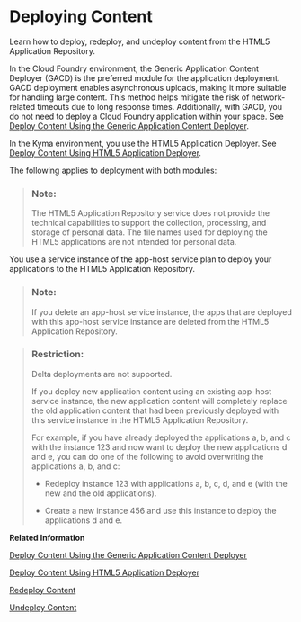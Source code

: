<!-- loio480a5a7a77054100a37b3ed483b39bd4 -->

# Deploying Content

Learn how to deploy, redeploy, and undeploy content from the HTML5 Application Repository.

In the Cloud Foundry environment, the Generic Application Content Deployer \(GACD\) is the preferred module for the application deployment. GACD deployment enables asynchronous uploads, making it more suitable for handling large content. This method helps mitigate the risk of network-related timeouts due to long response times. Additionally, with GACD, you do not need to deploy a Cloud Foundry application within your space. See [Deploy Content Using the Generic Application Content Deployer](deploy-content-using-the-generic-application-content-deployer-07c6796.md).

In the Kyma environment, you use the HTML5 Application Deployer. See [Deploy Content Using HTML5 Application Deployer](deploy-content-using-html5-application-deployer-9b178ab.md).

The following applies to deployment with both modules:

> ### Note:  
> The HTML5 Application Repository service does not provide the technical capabilities to support the collection, processing, and storage of personal data. The file names used for deploying the HTML5 applications are not intended for personal data.

You use a service instance of the app-host service plan to deploy your applications to the HTML5 Application Repository.

> ### Note:  
> If you delete an app-host service instance, the apps that are deployed with this app-host service instance are deleted from the HTML5 Application Repository.

> ### Restriction:  
> Delta deployments are not supported.
> 
> If you deploy new application content using an existing app-host service instance, the new application content will completely replace the old application content that had been previously deployed with this service instance in the HTML5 Application Repository.
> 
> For example, if you have already deployed the applications a, b, and c with the instance 123 and now want to deploy the new applications d and e, you can do one of the following to avoid overwriting the applications a, b, and c:
> 
> -   Redeploy instance 123 with applications a, b, c, d, and e \(with the new and the old applications\).
> 
> -   Create a new instance 456 and use this instance to deploy the applications d and e.

**Related Information**  


[Deploy Content Using the Generic Application Content Deployer](deploy-content-using-the-generic-application-content-deployer-07c6796.md "Deploy content from the HTML5 Application Repository using the Generic Application Content Deployer (GACD).")

[Deploy Content Using HTML5 Application Deployer](deploy-content-using-html5-application-deployer-9b178ab.md "Use the HTML5 application deployer module to deploy the content of the HTML5 applications to the HTML5 Application Repository.")

[Redeploy Content](redeploy-content-9ed190c.md "You can redeploy changed content to the existing app-host service instance.")

[Undeploy Content](undeploy-content-fab96a6.md "To undeploy content you need to delete the content from the repository and delete the app-host service plan instance.")

